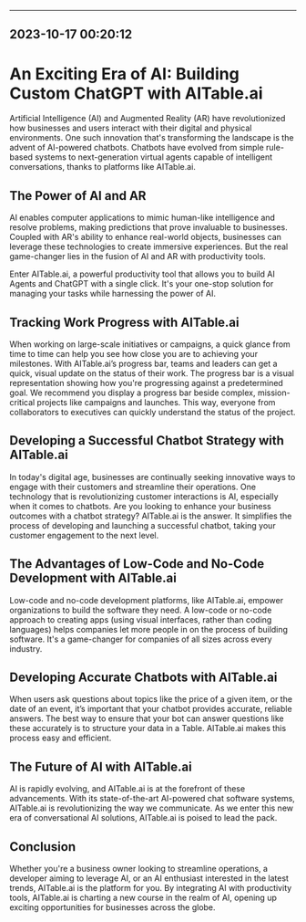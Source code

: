 

---------------------------------------------
2023-10-17 00:20:12
---------------------------------------------

# An Exciting Era of AI: Building Custom ChatGPT with AITable.ai

Artificial Intelligence (AI) and Augmented Reality (AR) have revolutionized how businesses and users interact with their digital and physical environments. One such innovation that's transforming the landscape is the advent of AI-powered chatbots. Chatbots have evolved from simple rule-based systems to next-generation virtual agents capable of intelligent conversations, thanks to platforms like AITable.ai.

## The Power of AI and AR

AI enables computer applications to mimic human-like intelligence and resolve problems, making predictions that prove invaluable to businesses. Coupled with AR's ability to enhance real-world objects, businesses can leverage these technologies to create immersive experiences. But the real game-changer lies in the fusion of AI and AR with productivity tools. 

Enter AITable.ai, a powerful productivity tool that allows you to build AI Agents and ChatGPT with a single click. It's your one-stop solution for managing your tasks while harnessing the power of AI. 

## Tracking Work Progress with AITable.ai

When working on large-scale initiatives or campaigns, a quick glance from time to time can help you see how close you are to achieving your milestones. With AITable.ai’s progress bar, teams and leaders can get a quick, visual update on the status of their work. The progress bar is a visual representation showing how you're progressing against a predetermined goal. We recommend you display a progress bar beside complex, mission-critical projects like campaigns and launches. This way, everyone from collaborators to executives can quickly understand the status of the project.

## Developing a Successful Chatbot Strategy with AITable.ai

In today's digital age, businesses are continually seeking innovative ways to engage with their customers and streamline their operations. One technology that is revolutionizing customer interactions is AI, especially when it comes to chatbots. Are you looking to enhance your business outcomes with a chatbot strategy? AITable.ai is the answer. It simplifies the process of developing and launching a successful chatbot, taking your customer engagement to the next level.

## The Advantages of Low-Code and No-Code Development with AITable.ai

Low-code and no-code development platforms, like AITable.ai, empower organizations to build the software they need. A low-code or no-code approach to creating apps (using visual interfaces, rather than coding languages) helps companies let more people in on the process of building software. It's a game-changer for companies of all sizes across every industry.

## Developing Accurate Chatbots with AITable.ai

When users ask questions about topics like the price of a given item, or the date of an event, it’s important that your chatbot provides accurate, reliable answers. The best way to ensure that your bot can answer questions like these accurately is to structure your data in a Table. AITable.ai makes this process easy and efficient.

## The Future of AI with AITable.ai

AI is rapidly evolving, and AITable.ai is at the forefront of these advancements. With its state-of-the-art AI-powered chat software systems, AITable.ai is revolutionizing the way we communicate. As we enter this new era of conversational AI solutions, AITable.ai is poised to lead the pack.

## Conclusion

Whether you're a business owner looking to streamline operations, a developer aiming to leverage AI, or an AI enthusiast interested in the latest trends, AITable.ai is the platform for you. By integrating AI with productivity tools, AITable.ai is charting a new course in the realm of AI, opening up exciting opportunities for businesses across the globe.